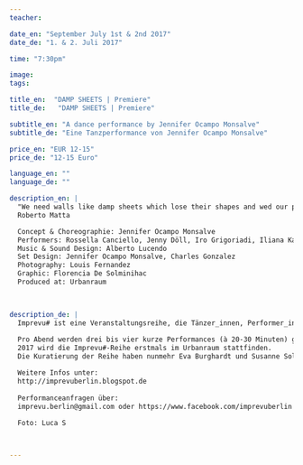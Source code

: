 ```yaml
---
teacher:

date_en: "September July 1st & 2nd 2017"
date_de: "1. & 2. Juli 2017"

time: "7:30pm"

image: 
tags:

title_en:  "DAMP SHEETS | Premiere"
title_de:   "DAMP SHEETS | Premiere"

subtitle_en: "A dance performance by Jennifer Ocampo Monsalve"
subtitle_de: "Eine Tanzperformance von Jennifer Ocampo Monsalve"

price_en: "EUR 12-15"
price_de: "12-15 Euro"

language_en: ""
language_de: ""

description_en: |
  "We need walls like damp sheets which lose their shapes and wed our psychological fears...To find for each person those umbilical cords that put us in communication with other suns, objects of total freedom that would be like psychoanalytic mirrors".  
  Roberto Matta

  Concept & Choreographie: Jennifer Ocampo Monsalve  
  Performers: Rossella Canciello, Jenny Döll, Iro Grigoriadi, Iliana Kalapotharakou, María Sánchez Alonso  
  Music & Sound Design: Alberto Lucendo  
  Set Design: Jennifer Ocampo Monsalve, Charles Gonzalez  
  Photography: Louis Fernandez  
  Graphic: Florencia De Solminihac  
  Produced at: Urbanraum 
  


description_de: |
  Imprevu# ist eine Veranstaltungsreihe, die Tänzer_innen, Performer_innen, Musiker_innen und bildenden Künstler_innen eine Plattform bietet, ihre Arbeiten aus dem Bereich Live-Improvisation und Instant Composition öffentlich zu präsentieren.   
  
  Pro Abend werden drei bis vier kurze Performances (à 20-30 Minuten) gezeigt.  
  2017 wird die Imprevu#-Reihe erstmals im Urbanraum stattfinden.  
  Die Kuratierung der Reihe haben nunmehr Eva Burghardt und Susanne Soldan übernommen.  

  Weitere Infos unter:    
  http://imprevuberlin.blogspot.de  
  
  Performanceanfragen über:  
  imprevu.berlin@gmail.com oder https://www.facebook.com/imprevuberlin  
  
  Foto: Luca S



---
```

